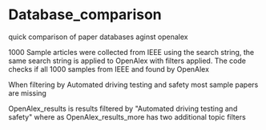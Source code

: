 # Database_comparison
quick comparison of paper databases aginst openalex

1000 Sample articles were collected from IEEE using the search string, the same search string is applied to OpenAlex with filters applied.
The code checks if all 1000 samples from IEEE and found by OpenAlex

When filtering by Automated driving testing and safety most sample papers are missing

OpenAlex_results is results filtered by "Automated driving testing and safety" where as OpenAlex_results_more has two additional topic filters
